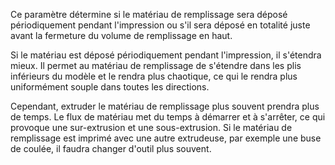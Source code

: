 Ce paramètre détermine si le matériau de remplissage sera déposé périodiquement pendant l'impression ou s'il sera déposé en totalité juste avant la fermeture du volume de remplissage en haut.

Si le matériau est déposé périodiquement pendant l'impression, il s'étendra mieux. Il permet au matériau de remplissage de s'étendre dans les plis inférieurs du modèle et le rendra plus chaotique, ce qui le rendra plus uniformément souple dans toutes les directions.

Cependant, extruder le matériau de remplissage plus souvent prendra plus de temps. Le flux de matériau met du temps à démarrer et à s'arrêter, ce qui provoque une sur-extrusion et une sous-extrusion. Si le matériau de remplissage est imprimé avec une autre extrudeuse, par exemple une buse de coulée, il faudra changer d'outil plus souvent.
